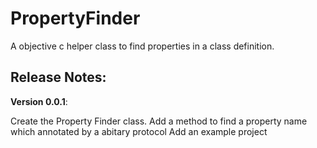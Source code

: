 # PropertyFinder
A objective c helper class to find properties in a class definition.

## Release Notes:
**Version 0.0.1**:

Create the Property Finder class.
Add a method to find a property name which annotated by a abitary protocol
Add an example project
